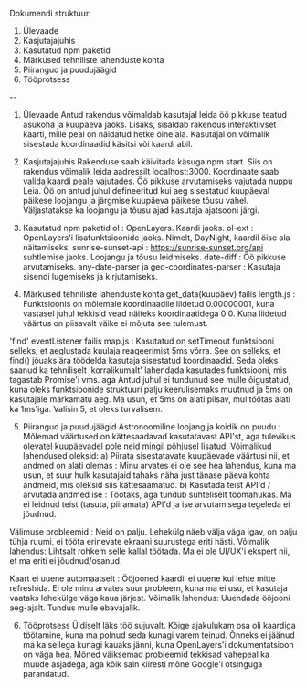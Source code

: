 Dokumendi struktuur:
1. Ülevaade
2. Kasjutajajuhis
3. Kasutatud npm paketid
4. Märkused tehniliste lahenduste kohta
5. Piirangud ja puudujäägid
6. Tööprotsess

--

1. Ülevaade
Antud rakendus võimaldab kasutajal leida öö pikkuse teatud asukoha ja kuupäeva jaoks. Lisaks, sisaldab rakendus interaktiivset kaarti, mille peal on
näidatud hetke öine ala. Kasutajal on võimalik sisestada koordinaadid käsitsi või kaardi abil.

2. Kasjutajajuhis
Rakenduse saab käivitada käsuga npm start. Siis on rakendus võimalik leida aadressilt localhost:3000.
Koordinaate saab valida kaardi peale vajutades.
Öö pikkuse arvutamiseks vajutada nuppu Leia.
Öö on antud juhul defineeritud kui aeg sisestatud kuupäeval päikese loojangu ja järgmise kuupäeva päikese tõusu vahel.
Väljastatakse ka loojangu ja tõusu ajad kasutaja ajatsooni järgi.

3. Kasutatud npm paketid
ol : OpenLayers. Kaardi jaoks.
ol-ext : OpenLayers'i lisafunktsioonide jaoks. Nimelt, DayNight, kaardil öise ala näitamiseks.
sunrise-sunset-api : https://sunrise-sunset.org/api suhtlemise jaoks. Loojangu ja tõusu leidmiseks.
date-diff : Öö pikkuse arvutamiseks.
any-date-parser ja geo-coordinates-parser : Kasutaja sisendi lugemiseks ja kirjutamiseks.

4. Märkused tehniliste lahenduste kohta
get_data(kuupäev) failis length.js : Funktsioonis on mõlemale koordinaadile liidetud 0.00000001, kuna vastasel juhul tekkisid vead näiteks koordinaatidega
0 0. Kuna liidetud väärtus on piisavalt väike ei mõjuta see tulemust.

'find' eventListener failis map.js : Kasutatud on setTimeout funktsiooni selleks, et aeglustada kuulaja reageerimist 5ms võrra. See on selleks, et find()
jõuaks ära töödelda kasutaja sisestatud koordinaadid. Seda oleks saanud ka tehniliselt 'korralikumalt' lahendada kasutades funktsiooni, mis tagastab Promise'i vms. aga
Antud juhul ei tundunud see mulle õigustatud, kuna oleks funktsioonide struktuuri palju keerulisemaks muutnud ja 5ms on kasutajale märkamatu aeg.
Ma usun, et 5ms on alati piisav, mul töötas alati ka 1ms'iga. Valisin 5, et oleks turvalisem.

5. Piirangud ja puudujäägid
Astronoomiline loojang ja koidik on puudu : Mõlemad väärtused on kättesaadavad kasutatavast API'st, aga tulevikus olevatel kuupäevadel pole neid mingil põhjusel lisatud.
Võimalikud lahendused oleksid:
a) Piirata sisestatavate kuupäevade väärtusi nii, et andmed on alati olemas : Minu arvates ei ole see hea lahendus, kuna ma usun, et suur hulk kasutajaid tahaks
näha just tänase päeva kohta andmeid, mis oleksid siis kättesaamatud.
b) Kasutada teist API'd / arvutada andmed ise : Töötaks, aga tundub suhteliselt töömahukas. Ma ei leidnud teist (tasuta, piiramata) API'd ja ise arvutamisega tegeleda ei jõudnud.

Välimuse probleemid : Neid on palju. Lehekülg näeb välja väga igav, on palju tühja ruumi, ei tööta erinevate ekraani suurustega eriti hästi.
Võimalik lahendus: Lihtsalt rohkem selle kallal töötada. Ma ei ole UI/UX'i ekspert nii, et ma eriti ei jõudnud/osanud.

Kaart ei uuene automaatselt : Ööjooned kaardil ei uuene kui lehte mitte refreshida. Ei ole minu arvates suur probleem, kuna ma ei usu, et kasutaja vaataks lehekülge
väga kaua järjest.
Võimalik lahendus: Uuendada ööjooni aeg-ajalt. Tundus mulle ebavajalik. 

6. Tööprotsess
Üldiselt läks töö sujuvalt. Kõige ajakulukam osa oli kaardiga töötamine, kuna ma polnud seda kunagi varem teinud. Õnneks ei jäänud ma ka sellega kunagi kauaks
jänni, kuna OpenLayers'i dokumentatsioon on väga hea. Mõned väiksemad probleemid tekkisad vahepeal ka muude asjadega, aga kõik sain kiiresti mõne Google'i otsinguga
parandatud.

